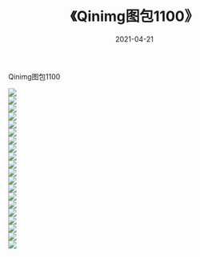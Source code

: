 ﻿---
layout: post
title:  《Qinimg图包1100》
date:   2021-04-21
img: http://imgx.orgx.ga/Qinimg图包/Qinimg图包1100/000.jpg
categories: [美女, 清纯, 唯美]
---

Qinimg图包1100

 ![](http://imgx.orgx.ga/Qinimg图包/Qinimg图包1100/001.jpg) <br>![](http://imgx.orgx.ga/Qinimg图包/Qinimg图包1100/002.jpg) <br>![](http://imgx.orgx.ga/Qinimg图包/Qinimg图包1100/003.jpg) <br>![](http://imgx.orgx.ga/Qinimg图包/Qinimg图包1100/004.jpg) <br>![](http://imgx.orgx.ga/Qinimg图包/Qinimg图包1100/005.jpg) <br>![](http://imgx.orgx.ga/Qinimg图包/Qinimg图包1100/006.jpg) <br>![](http://imgx.orgx.ga/Qinimg图包/Qinimg图包1100/007.jpg) <br>![](http://imgx.orgx.ga/Qinimg图包/Qinimg图包1100/008.jpg) <br>![](http://imgx.orgx.ga/Qinimg图包/Qinimg图包1100/009.jpg) <br>![](http://imgx.orgx.ga/Qinimg图包/Qinimg图包1100/010.jpg) <br>![](http://imgx.orgx.ga/Qinimg图包/Qinimg图包1100/011.jpg) <br>![](http://imgx.orgx.ga/Qinimg图包/Qinimg图包1100/012.jpg) <br>![](http://imgx.orgx.ga/Qinimg图包/Qinimg图包1100/013.jpg) <br>![](http://imgx.orgx.ga/Qinimg图包/Qinimg图包1100/014.jpg) <br>![](http://imgx.orgx.ga/Qinimg图包/Qinimg图包1100/015.jpg) <br>![](http://imgx.orgx.ga/Qinimg图包/Qinimg图包1100/016.jpg) <br>![](http://imgx.orgx.ga/Qinimg图包/Qinimg图包1100/017.jpg) <br>![](http://imgx.orgx.ga/Qinimg图包/Qinimg图包1100/018.jpg) <br>![](http://imgx.orgx.ga/Qinimg图包/Qinimg图包1100/019.jpg) <br>![](http://imgx.orgx.ga/Qinimg图包/Qinimg图包1100/020.jpg) <br>